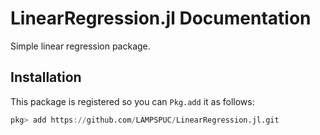 # LinearRegression.jl Documentation

Simple linear regression package.

## Installation

This package is registered so you can `Pkg.add` it as follows:
```julia
pkg> add https://github.com/LAMPSPUC/LinearRegression.jl.git
```

